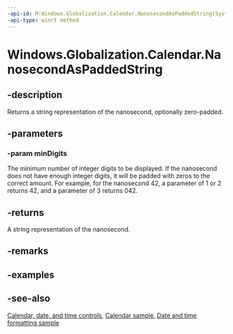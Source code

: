 ```yaml
---
-api-id: M:Windows.Globalization.Calendar.NanosecondAsPaddedString(System.Int32)
-api-type: winrt method
---
```


<!-- Method syntax
public string NanosecondAsPaddedString(System.Int32 minDigits)
-->

# Windows.Globalization.Calendar.NanosecondAsPaddedString

## -description
Returns a string representation of the nanosecond, optionally zero-padded.

## -parameters
### -param minDigits
The minimum number of integer digits to be displayed. If the nanosecond does not have enough integer digits, it will be padded with zeros to the correct amount. For example, for the nanosecond 42, a parameter of 1 or 2 returns 42, and a parameter of 3 returns 042.

## -returns
A string representation of the nanosecond.

## -remarks

## -examples

## -see-also

[Calendar, date, and time controls](/windows/uwp/design/controls-and-patterns/date-and-time), [Calendar sample](https://github.com/Microsoft/Windows-universal-samples/tree/master/Samples/Calendar), [Date and time formatting sample](https://github.com/microsoft/Windows-universal-samples/tree/master/Samples/DateTimeFormatting)
